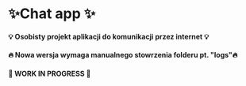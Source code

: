# ✨Chat app ✨

#### 💡 Osobisty projekt aplikacji do komunikacji przez internet 💡
#### 🔥 Nowa wersja wymaga manualnego stowrzenia folderu pt. "logs"🔥
#### 🚧 WORK IN PROGRESS 🚧
